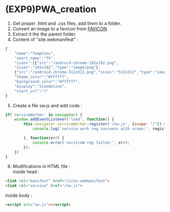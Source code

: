 # (EXP9)PWA_creation

1. Get proper .html and .css files, add them to a folder.
2. Convert an image to a favicon from [FAVICON](https://favicon.io/favicon-converter/).
3. Extract it the the parent folder.
4. Content of "site.webmanifest" : 
```javascript
{
    "name":"TempConv",
    "short_name":"TV",
    "icons":[{"src":"/android-chrome-192x192.png",
    "sizes":"192x192","type":"image/png"},
    {"src":"/android-chrome-512x512.png","sizes":"512x512","type":"image/png"}],
    "theme_color":"#ffffff",
    "background_color":"#ffffff",
    "display":"standalone",
    "start_url":"/"
}
```
5. Create a file sw.js and add code :
```js
if('serviceWorker' in navigator) {
    window.addEventListener('load', function() {
        this.navigator.serviceWorker.register('/sw.js', {scope: "/"}).then(function(registeration) {
            console.log('service work reg succeess with scope:', registeration.scope);

        }, function(err) {
            console.error('serviceW reg failed:', err);
        });
    })
}
```
6. Modifications in HTML file : <br>
  inside head :
  ```html
  <link rel="manifest" href="/site.webmanifest">
  <link rel="service" href="/sw.js">
  ```
  inside body : 
  ```html
  <script src="sw.js"></script>
  ```
